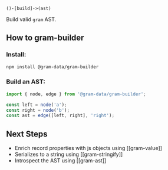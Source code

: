 `()-[build]->(ast)`

Build valid `gram` AST.

## How to gram-builder

### Install:

``` bash
npm install @gram-data/gram-builder
```

### Build an AST:

``` TypeScript
import { node, edge } from '@gram-data/gram-builder';

const left = node('a');
const right = node('b');
const ast = edge([left, right], 'right');
```

## Next Steps

- Enrich record properties with js objects using [[gram-value]]
- Serializes to a string using [[gram-stringify]]
- Introspect the AST using [[gram-ast]]